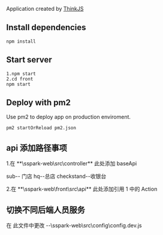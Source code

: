 Application created by [ThinkJS](http://www.thinkjs.org)

## Install dependencies

```
npm install
```

## Start server

```
1.npm start
2.cd front
npm start
```

## Deploy with pm2

Use pm2 to deploy app on production enviroment.

```
pm2 startOrReload pm2.json
```

## api 添加路径事项

1.在 \*\*\sspark-web\src\controller\*\* 此处添加 baseApi

sub-- 门店
hq--总店
checkstand--收银台

2.在 \*\*\sspark-web\front\src\api\*\* 此处添加引用 1 中的 Action

## 切换不同后端人员服务

在 此文件中更改 --\sspark-web\src\config\config.dev.js
